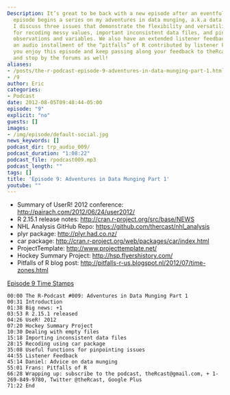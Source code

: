 ```yaml
---
Description: It’s great to be back with a new episode after an eventful break! This
  episode begins a series on my adventures in data munging, a.k.a data processing.
  I discuss three issues that demonstrate the flexibility and versatility R brings
  for recoding messy values, important inconsistent data files, and pinpointing problematic
  observations and variables. We also have an extended listener feedback segment with
  an audio installment of the “pitfalls” of R contributed by listener Frans. I hope
  you enjoy this episode and keep passing along your feedback to theRcast(at)gmail.com
  and stop by the forums as well!
aliases:
- /posts/the-r-podcast-episode-9-adventures-in-data-munging-part-1.html
- /9
author: Eric
categories:
- Podcast
date: 2012-08-05T09:48:44-05:00
episode: "9"
explicit: "no"
guests: []
images:
- /img/episode/default-social.jpg
news_keywords: []
podcast_dir: trp_audio_009/
podcast_duration: "1:08:22"
podcast_file: rpodcast009.mp3
podcast_length: ""
tags: []
title: 'Episode 9: Adventures in Data Munging Part 1'
youtube: ""
---
```


-   Summary of UserR! 2012 conference: <http://pairach.com/2012/06/24/user2012/>
-   R 2.15.1 release notes: <http://cran.r-project.org/src/base/NEWS>
-   NHL Analysis GitHub Repo: <https://github.com/thercast/nhl_analysis>
-   plyr package: <http://plyr.had.co.nz/>
-   car package: <http://cran.r-project.org/web/packages/car/index.html>
-   ProjectTemplate: <http://www.projecttemplate.net/>
-   Hockey Summary Project: <http://hsp.flyershistory.com/>
-   Pitfalls of R blog post: <http://pitfalls-r-us.blogspot.nl/2012/07/time-zones.html>

<span style="text-decoration: underline;">Episode 9 Time Stamps</span>

    00:00 The R-Podcast #009: Adventures in Data Munging Part 1
    00:31 Introduction
    01:38 Big news: +1
    03:53 R 2.15.1 released
    04:26 UseR! 2012
    07:20 Hockey Summary Project
    10:30 Dealing with empty files
    15:18 Importing inconsistent data files
    28:15 Recoding using car package
    35:08 Useful functions for pinpointing issues
    44:55 Listener Feedback
    45:14 Daniel: Advice on data munging
    55:01 Frans: Pitfalls of R
    66:28 Wrapping up: subscribe to the podcast, theRcast@gmail.com, + 1-269-849-9780, Twitter @theRcast, Google Plus
    71:22 End
